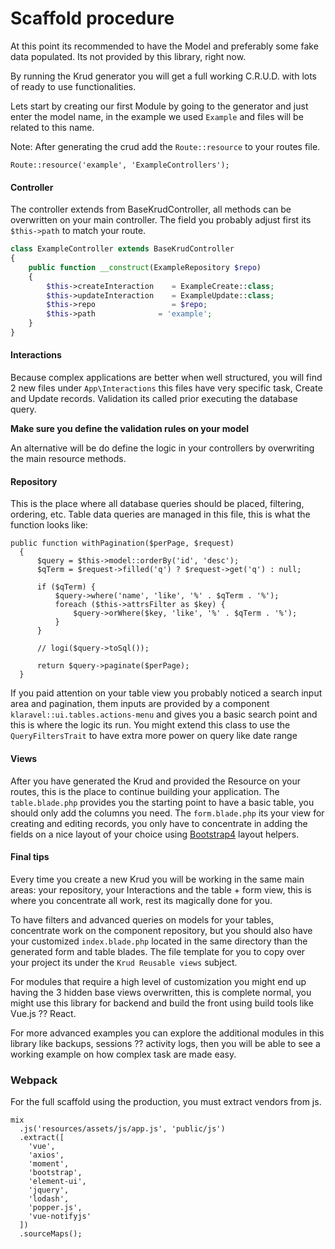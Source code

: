 # Scaffold procedure

At this point its recommended to have the Model and preferably some fake data populated. Its not provided by this
library, right now.

By running the Krud generator you will get a full working C.R.U.D. with lots of ready to use functionalities.

Lets start by creating our first Module by going to the generator and just enter the model name, in the example we used `Example` and files will be related to this name.

Note: After generating the crud add the `Route::resource` to your routes file.

```
Route::resource('example', 'ExampleControllers');
```

#### Controller

The controller extends from BaseKrudController, all methods can be overwritten on your main controller.
The field you probably adjust first its `$this->path` to match your route.

```php
class ExampleController extends BaseKrudController
{
    public function __construct(ExampleRepository $repo)
    {
        $this->createInteraction    = ExampleCreate::class;
        $this->updateInteraction    = ExampleUpdate::class;
        $this->repo                 = $repo;
        $this->path              = 'example';
    }
}
```

#### Interactions

Because complex applications are better when well structured, you will find 2 new files under `App\Interactions`
this files have very specific task, Create and Update records. Validation its called prior executing the database query.

**Make sure you define the validation rules on your model**

An alternative will be do define the logic in your controllers by overwriting the main resource methods.

#### Repository

This is the place where all database queries should be placed, filtering, ordering, etc. Table data queries are managed
in this file, this is what the function looks like:

```
public function withPagination($perPage, $request)
  {
      $query = $this->model::orderBy('id', 'desc');
      $qTerm = $request->filled('q') ? $request->get('q') : null;

      if ($qTerm) {
          $query->where('name', 'like', '%' . $qTerm . '%');
          foreach ($this->attrsFilter as $key) {
              $query->orWhere($key, 'like', '%' . $qTerm . '%');
          }
      }

      // logi($query->toSql());

      return $query->paginate($perPage);
  }
```

If you paid attention on your table view you probably noticed a search input area and pagination, them inputs are provided by a component `klaravel::ui.tables.actions-menu` and gives you a basic search point and this is where the logic its run.
You might extend this class to use the `QueryFiltersTrait` to have extra more power on query like date range

#### Views

After you have generated the Krud and provided the Resource on your routes, this is the place to continue building your application.
The `table.blade.php` provides you the starting point to have a basic table, you should only add the columns you need.
The `form.blade.php` its your view for creating and editing records, you only have to concentrate in adding the fields
on a nice layout of your choice using [Bootstrap4](https://getbootstrap.com/docs/4.0/layout/overview/) layout helpers.

#### Final tips

Every time you create a new Krud you will be working in the same main areas: your repository, your Interactions and the table + form view, this is where you concentrate all work, rest its magically done for you.

To have filters and advanced queries on models for your tables, concentrate work on the component repository, but you should also have your customized `index.blade.php` located in the same directory than the generated form and table blades. The file template for you to copy over your project its under the `Krud Reusable views` subject.

For modules that require a high level of customization you might end up having the 3 hidden base views overwritten, this is complete normal, you might use this library for backend and build the front using build tools like Vue.js ?? React.

For more advanced examples you can explore the additional modules in this library like backups, sessions ?? activity logs, then you will be able to see a working example on how complex task are made easy.

### Webpack

For the full scaffold using the production, you must extract vendors from js.

```
mix
  .js('resources/assets/js/app.js', 'public/js')
  .extract([
    'vue',
    'axios',
    'moment',
    'bootstrap',
    'element-ui',
    'jquery',
    'lodash',
    'popper.js',
    'vue-notifyjs'
  ])
  .sourceMaps();
```
